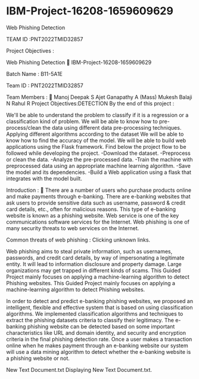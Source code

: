 # IBM-Project-16208-1659609629
Web Phishing Detection

TEAM ID :PNT2022TMID32857


Project Objectives : 

Web Phishing Detection 👋
IBM-Project-16208-1659609629

Batch Name : B11-5A1E

Team ID : PNT2022TMID32857

Team Members : 🤗
Manoj Deepak S
Ajet Ganapathy A (Mass)
Mukesh Balaji N
Rahul R
Project Objectives:DETECTION
By the end of this project :

We'll be able to understand the problem to classify if it is a regression or a classification kind of problem.
We will be able to know how to pre-process/clean the data using different data pre-processing techniques.
Applying different algorithms according to the dataset
We will be able to know how to find the accuracy of the model.
We will be able to build web applications using the Flask framework.
Find below the project flow to be followed while developing the project.
-Download the dataset. -Preprocess or clean the data. -Analyze the pre-processed data. -Train the machine with preprocessed data using an appropriate machine learning algorithm. -Save the model and its dependencies. -Build a Web application using a flask that integrates with the model built.

Introduction : 🎊
There are a number of users who purchase products online and make payments through e-banking. There are e-banking websites that ask users to provide sensitive data such as username, password & credit card details, etc., often for malicious reasons. This type of e-banking website is known as a phishing website. Web service is one of the key communications software services for the Internet. Web phishing is one of many security threats to web services on the Internet.

Common threats of web phishing : Clicking unknown links.

Web phishing aims to steal private information, such as usernames, passwords, and credit card details, by way of impersonating a legitimate entity.
It will lead to information disclosure and property damage.
Large organizations may get trapped in different kinds of scams.
This Guided Project mainly focuses on applying a machine-learning algorithm to detect Phishing websites.
This Guided Project mainly focuses on applying a machine-learning algorithm to detect Phishing websites.

In order to detect and predict e-banking phishing websites, we proposed an intelligent, flexible and effective system that is based on using classification algorithms. We implemented classification algorithms and techniques to extract the phishing datasets criteria to classify their legitimacy. The e-banking phishing website can be detected based on some important characteristics like URL and domain identity, and security and encryption criteria in the final phishing detection rate. Once a user makes a transaction online when he makes payment through an e-banking website our system will use a data mining algorithm to detect whether the e-banking website is a phishing website or not.

New Text Document.txt
Displaying New Text Document.txt.

